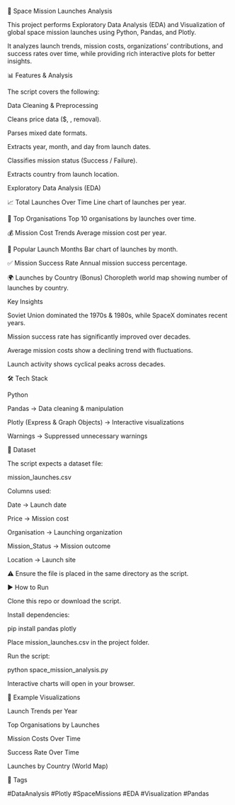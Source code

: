🚀 Space Mission Launches Analysis

This project performs Exploratory Data Analysis (EDA) and Visualization of global space mission launches using Python, Pandas, and Plotly.

It analyzes launch trends, mission costs, organizations’ contributions, and success rates over time, while providing rich interactive plots for better insights.

📊 Features & Analysis

The script covers the following:

Data Cleaning & Preprocessing

Cleans price data ($, , removal).

Parses mixed date formats.

Extracts year, month, and day from launch dates.

Classifies mission status (Success / Failure).

Extracts country from launch location.

Exploratory Data Analysis (EDA)

📈 Total Launches Over Time
Line chart of launches per year.

🏢 Top Organisations
Top 10 organisations by launches over time.

💰 Mission Cost Trends
Average mission cost per year.

📅 Popular Launch Months
Bar chart of launches by month.

✅ Mission Success Rate
Annual mission success percentage.

🌍 Launches by Country (Bonus)
Choropleth world map showing number of launches by country.

Key Insights

Soviet Union dominated the 1970s & 1980s, while SpaceX dominates recent years.

Mission success rate has significantly improved over decades.

Average mission costs show a declining trend with fluctuations.

Launch activity shows cyclical peaks across decades.

🛠️ Tech Stack

Python

Pandas → Data cleaning & manipulation

Plotly (Express & Graph Objects) → Interactive visualizations

Warnings → Suppressed unnecessary warnings

📂 Dataset

The script expects a dataset file:

mission_launches.csv


Columns used:

Date → Launch date

Price → Mission cost

Organisation → Launching organization

Mission_Status → Mission outcome

Location → Launch site

⚠️ Ensure the file is placed in the same directory as the script.

▶️ How to Run

Clone this repo or download the script.

Install dependencies:

pip install pandas plotly


Place mission_launches.csv in the project folder.

Run the script:

python space_mission_analysis.py


Interactive charts will open in your browser.

📸 Example Visualizations

Launch Trends per Year

Top Organisations by Launches

Mission Costs Over Time

Success Rate Over Time

Launches by Country (World Map)

🔖 Tags

#DataAnalysis #Plotly #SpaceMissions #EDA #Visualization #Pandas
